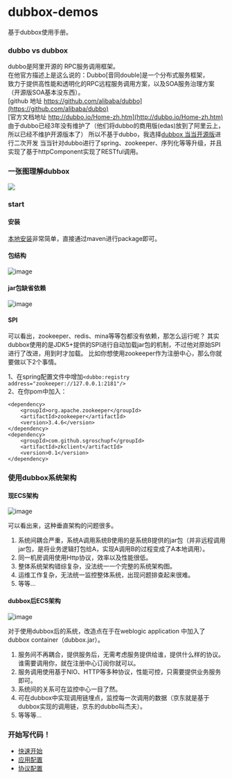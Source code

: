 # dubbox-demos
基于dubbox使用手册。

### dubbo vs dubbox
dubbo是阿里开源的 RPC服务调用框架。</br>
在他官方描述上是这么说的：Dubbo[音同double]是一个分布式服务框架，</br>
致力于提供高性能和透明化的RPC远程服务调用方案，以及SOA服务治理方案（开源版SOA基本没东西）。</br>
[github 地址 https://github.com/alibaba/dubbo](https://github.com/alibaba/dubbo)</br>
[官方文档地址 http://dubbo.io/Home-zh.htm](http://dubbo.io/Home-zh.htm)</br>
由于dubbo已经3年没有维护了（他们将dubbo的商用版(edas)放到了阿里云上，所以已经不维护开源版本了）
所以不基于dubbo，我选择[dubbox 当当开源版](https://github.com/dangdangdotcom/dubbox)进行二次开发
当当针对dubbo进行了spring、zookeeper、序列化等等升级，并且实现了基于httpComponent实现了RESTful调用。
    
### 一张图理解dubbox
![](http://dubbo.io/dubbo-architecture.jpg-version=1&modificationDate=1330892870000.jpg)</br>

### start
#### 安装
[本地安装](http://dangdangdotcom.github.io/dubbox/demo.html)非常简单，直接通过maven进行package即可。  
#### 包结构  
![image](https://cloud.githubusercontent.com/assets/3062921/9924343/158a917c-5d31-11e5-8730-632b1c88ed1e.png)  
#### jar包缺省依赖  
![image](https://cloud.githubusercontent.com/assets/3062921/9924381/7eee2516-5d31-11e5-9d49-b72e5295e716.png)  
#### SPI
可以看出，zookeeper、redis、mina等等包都没有依赖，那怎么运行呢？
其实dubbox使用的是JDK5+提供的SPI进行自动加载jar包的机制，不过他对原始SPI进行了改进，用到时才加载。
比如你想使用zookeeper作为注册中心，那么你就要做以下2个事情。

1、在spring配置文件中增加`<dubbo:registry address="zookeeper://127.0.0.1:2181"/>`  
2、在你pom中加入：</br>

    <dependency>
        <groupId>org.apache.zookeeper</groupId>
        <artifactId>zookeeper</artifactId>
        <version>3.4.6</version>
    </dependency>
    <dependency>
        <groupId>com.github.sgroschupf</groupId>
        <artifactId>zkclient</artifactId>
        <version>0.1</version>
    </dependency>

### 使用dubbox系统架构
#### 现ECS架构
![image](https://cloud.githubusercontent.com/assets/3062921/9926905/43cf804a-5d4c-11e5-8af3-22488a868d84.png)

可以看出来，这种垂直架构的问题很多。


1. 系统间耦合严重，系统A调用系统B使用的是系统B提供的jar包（并非远程调用jar包，是将业务逻辑打包给A，实现A调用B的过程变成了A本地调用）。
2. 同一机房调用使用Http协议，效率以及性能很低。
3. 整体系统架构错综复杂，没法统一一个完整的系统架构图。
4. 运维工作复杂，无法统一监控整体系统，出现问题排查起来很难。
5. 等等...

#### dubbox后ECS架构
![image](https://cloud.githubusercontent.com/assets/3062921/9927786/f2ea25c4-5d53-11e5-90d8-afcb4a16362d.png)

对于使用dubbox后的系统，改造点在于在weblogic application 中加入了dubbox container（dubbox.jar）。

1. 服务间不再耦合，提供服务后，无需考虑服务提供给谁，提供什么样的协议。谁需要调用你，就在注册中心订阅你就可以。
2. 服务调用使用基于NIO、HTTP等多种协议，性能可控，只需要提供业务服务即可。
3. 系统间的关系可在监控中心一目了然。
4. 可在dubbox中实现调用链埋点，监控每一次调用的数据（京东就是基于dubbox实现的调用链，京东的dubbo叫杰夫）。
5. 等等等...

### 开始写代码！
* [快速开始](https://github.com/shuvigoss/dubbox-demos/blob/master/doc/quick.md)
* [应用配置](https://github.com/shuvigoss/dubbox-demos/blob/master/doc/application.md)
* [协议配置](https://github.com/shuvigoss/dubbox-demos/blob/master/doc/protocol.md)